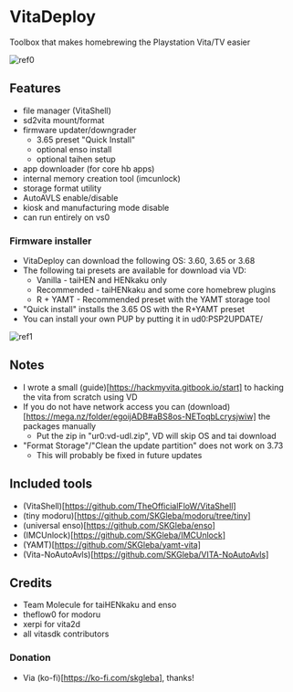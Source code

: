 # VitaDeploy
Toolbox that makes homebrewing the Playstation Vita/TV easier

![ref0](https://github.com/SKGleba/VitaDeploy/raw/master/screenshots/main_menu.png)

## Features
- file manager (VitaShell)
- sd2vita mount/format
- firmware updater/downgrader
  - 3.65 preset "Quick Install"
  - optional enso install
  - optional taihen setup
- app downloader (for core hb apps)
- internal memory creation tool (imcunlock)
- storage format utility
- AutoAVLS enable/disable
- kiosk and manufacturing mode disable
- can run entirely on vs0

### Firmware installer
- VitaDeploy can download the following OS: 3.60, 3.65 or 3.68
- The following tai presets are available for download via VD:
  - Vanilla - taiHEN and HENkaku only
  - Recommended - taiHENkaku and some core homebrew plugins
  - R + YAMT - Recommended preset with the YAMT storage tool
- "Quick install" installs the 3.65 OS with the R+YAMT preset
- You can install your own PUP by putting it in ud0:PSP2UPDATE/

![ref1](https://github.com/SKGleba/VitaDeploy/raw/master/screenshots/install_os_pup.png)

## Notes
- I wrote a small (guide)[https://hackmyvita.gitbook.io/start] to hacking the vita from scratch using VD
- If you do not have network access you can (download)[https://mega.nz/folder/egoijADB#aBS8os-NEToqbLcrysjwiw] the packages manually
  - Put the zip in "ur0:vd-udl.zip", VD will skip OS and tai download
- "Format Storage"/"Clean the update partition" does not work on 3.73
  - This will probably be fixed in future updates

## Included tools
- (VitaShell)[https://github.com/TheOfficialFloW/VitaShell]
- (tiny modoru)[https://github.com/SKGleba/modoru/tree/tiny]
- (universal enso)[https://github.com/SKGleba/enso]
- (IMCUnlock)[https://github.com/SKGleba/IMCUnlock]
- (YAMT)[https://github.com/SKGleba/yamt-vita]
- (Vita-NoAutoAvls)[https://github.com/SKGleba/VITA-NoAutoAvls]

## Credits
- Team Molecule for taiHENkaku and enso
- theflow0 for modoru
- xerpi for vita2d
- all vitasdk contributors

### Donation
- Via (ko-fi)[https://ko-fi.com/skgleba], thanks!